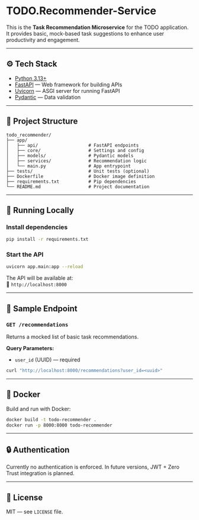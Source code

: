# TODO.Recommender-Service

This is the **Task Recommendation Microservice** for the TODO application. It provides basic, mock-based task suggestions to enhance user productivity and engagement.

---

## ⚙️ Tech Stack

- [Python 3.13+](https://www.python.org/)
- [FastAPI](https://fastapi.tiangolo.com/) — Web framework for building APIs
- [Uvicorn](https://www.uvicorn.org/) — ASGI server for running FastAPI
- [Pydantic](https://docs.pydantic.dev/) — Data validation

---

## 📁 Project Structure

```
todo_recommender/
├── app/
│   ├── api/                   # FastAPI endpoints
│   ├── core/                  # Settings and config
│   ├── models/                # Pydantic models
│   ├── services/              # Recommendation logic
│   └── main.py                # App entrypoint
├── tests/                     # Unit tests (optional)
├── Dockerfile                 # Docker image definition
├── requirements.txt           # Pip dependencies
└── README.md                  # Project documentation
```

---

## 🚀 Running Locally

### Install dependencies

```bash
pip install -r requirements.txt
```

### Start the API

```bash
uvicorn app.main:app --reload
```

The API will be available at:  
📍 `http://localhost:8000`

---

## 🧪 Sample Endpoint

### `GET /recommendations`

Returns a mocked list of basic task recommendations.

**Query Parameters:**

- `user_id` (UUID) — required

```bash
curl "http://localhost:8000/recommendations?user_id=<uuid>"
```

---

## 🐳 Docker

Build and run with Docker:

```bash
docker build -t todo-recommender .
docker run -p 8000:8000 todo-recommender
```

---

## 🔒 Authentication

Currently no authentication is enforced. In future versions, JWT + Zero Trust integration is planned.

---

## 📝 License

MIT — see `LICENSE` file.